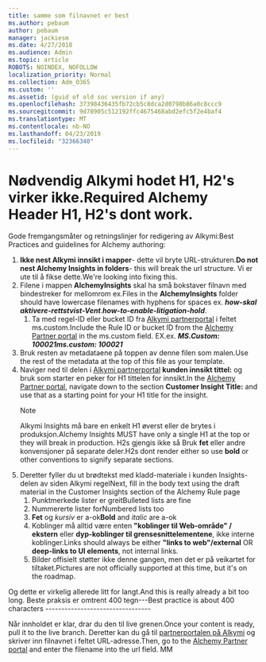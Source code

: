 ```yaml
---
title: samme som filnavnet er best
ms.author: pebaum
author: pebaum
manager: jackiesm
ms.date: 4/27/2018
ms.audience: Admin
ms.topic: article
ROBOTS: NOINDEX, NOFOLLOW
localization_priority: Normal
ms.collection: Adm_O365
ms.custom: ''
ms.assetid: (guid of old soc version if any)
ms.openlocfilehash: 37398436435fb72cb5c8dca2d0798b86a0c8ccc9
ms.sourcegitcommit: 9d78905c512192ffc4675468abd2efc5f2e4baf4
ms.translationtype: MT
ms.contentlocale: nb-NO
ms.lasthandoff: 04/23/2019
ms.locfileid: "32366340"
---
```

# <a name="required-alchemy-header-h1-h2s-dont-work"></a><span data-ttu-id="c56f1-102">Nødvendig Alkymi hodet H1, H2's virker ikke.</span><span class="sxs-lookup"><span data-stu-id="c56f1-102">Required Alchemy Header H1, H2's dont work.</span></span>
<span data-ttu-id="c56f1-103">Gode fremgangsmåter og retningslinjer for redigering av Alkymi:</span><span class="sxs-lookup"><span data-stu-id="c56f1-103">Best Practices and guidelines for Alchemy authoring:</span></span>

1. <span data-ttu-id="c56f1-104">**Ikke nest Alkymi innsikt i mapper**- dette vil bryte URL-strukturen.</span><span class="sxs-lookup"><span data-stu-id="c56f1-104">**Do not nest Alchemy Insights in folders**- this will break the url structure.</span></span> <span data-ttu-id="c56f1-105">Vi er ute til å fikse dette.</span><span class="sxs-lookup"><span data-stu-id="c56f1-105">We're looking into fixing this.</span></span>
1. <span data-ttu-id="c56f1-106">Filene i mappen **AlchemyInsights** skal ha små bokstaver filnavn med bindestreker for mellomrom ex.</span><span class="sxs-lookup"><span data-stu-id="c56f1-106">Files in the **AlchemyInsights** folder should have lowercase filenames with hyphens for spaces ex.</span></span> <span data-ttu-id="c56f1-107">***how-skal aktivere-rettstvist-Vent***.</span><span class="sxs-lookup"><span data-stu-id="c56f1-107">***how-to-enable-litigation-hold***.</span></span>
    1. <span data-ttu-id="c56f1-108">Ta med regel-ID eller bucket ID fra [Alkymi partnerportal](https://alchemyportal.azurewebsites.net) i feltet ms.custom.</span><span class="sxs-lookup"><span data-stu-id="c56f1-108">Include the Rule ID or bucket ID from the [Alchemy Partner portal](https://alchemyportal.azurewebsites.net) in the ms.custom field.</span></span> <span data-ttu-id="c56f1-109">EX.</span><span class="sxs-lookup"><span data-stu-id="c56f1-109">ex.</span></span> <span data-ttu-id="c56f1-110">***MS.Custom: 100021***</span><span class="sxs-lookup"><span data-stu-id="c56f1-110">***ms.custom: 100021***</span></span>
1. <span data-ttu-id="c56f1-111">Bruk resten av metadataene på toppen av denne filen som malen.</span><span class="sxs-lookup"><span data-stu-id="c56f1-111">Use the rest of the metadata at the top of this file as your template.</span></span>
1. <span data-ttu-id="c56f1-112">Naviger ned til delen i [Alkymi partnerportal](https://alchemyportal.azurewebsites.net) **kunden innsikt tittel:** og bruk som starter en peker for H1 tittelen for innsikt.</span><span class="sxs-lookup"><span data-stu-id="c56f1-112">In the [Alchemy Partner portal](https://alchemyportal.azurewebsites.net), navigate down to the section **Customer Insight Title:** and use that as a starting point for your H1 title for the insight.</span></span> 
    > [!NOTE]
    > <span data-ttu-id="c56f1-113">Alkymi Insights må bare en enkelt H1 øverst eller de brytes i produksjon.</span><span class="sxs-lookup"><span data-stu-id="c56f1-113">Alchemy Insights MUST have only a single H1 at the top or they will break in production.</span></span> <span data-ttu-id="c56f1-114">H2s gjengis ikke så Bruk **fet** eller andre konvensjoner på separate deler.</span><span class="sxs-lookup"><span data-stu-id="c56f1-114">H2s dont render either so use **bold** or other conventions to signify separate sections.</span></span>
1. <span data-ttu-id="c56f1-115">Deretter fyller du ut brødtekst med kladd-materiale i kunden Insights-delen av siden Alkymi regel</span><span class="sxs-lookup"><span data-stu-id="c56f1-115">Next, fill in the body text using the draft material in the Customer Insights section of the Alchemy Rule page</span></span>
    1. <span data-ttu-id="c56f1-116">Punktmerkede lister er greit</span><span class="sxs-lookup"><span data-stu-id="c56f1-116">Bulleted lists are fine</span></span>
    1. <span data-ttu-id="c56f1-117">Nummererte lister for</span><span class="sxs-lookup"><span data-stu-id="c56f1-117">Numbered lists too</span></span>
    1. <span data-ttu-id="c56f1-118">**Fet** og *kursiv* er a-ok</span><span class="sxs-lookup"><span data-stu-id="c56f1-118">**Bold** and *italic* are a-ok</span></span>
    1. <span data-ttu-id="c56f1-119">Koblinger må alltid være enten **"koblinger til Web-område" / ekstern** eller **dyp-koblinger til grensesnittelementene**, ikke interne koblinger.</span><span class="sxs-lookup"><span data-stu-id="c56f1-119">Links should always be either **"links to web"/external** OR **deep-links to UI elements**, not internal links.</span></span>
    1. <span data-ttu-id="c56f1-120">Bilder offisielt støtter ikke denne gangen, men det er på veikartet for tiltaket.</span><span class="sxs-lookup"><span data-stu-id="c56f1-120">Pictures are not officially supported at this time, but it's on the roadmap.</span></span>

<span data-ttu-id="c56f1-121">Og dette er virkelig allerede litt for langt.</span><span class="sxs-lookup"><span data-stu-id="c56f1-121">And this is really already a bit too long.</span></span> <span data-ttu-id="c56f1-122">Beste praksis er omtrent 400 tegn---</span><span class="sxs-lookup"><span data-stu-id="c56f1-122">Best practice is about 400 characters ---------------------------------</span></span>

<span data-ttu-id="c56f1-123">Når innholdet er klar, drar du den til live grenen.</span><span class="sxs-lookup"><span data-stu-id="c56f1-123">Once your content is ready, pull it to the live branch.</span></span> <span data-ttu-id="c56f1-124">Deretter kan du gå til [partnerportalen på Alkymi](https://alchemyportal.azurewebsites.net) og skriver inn filnavnet i feltet URL-adresse.</span><span class="sxs-lookup"><span data-stu-id="c56f1-124">Then, go to the [Alchemy Partner portal](https://alchemyportal.azurewebsites.net) and enter the filename into the url field.</span></span> <span data-ttu-id="c56f1-125">M</span><span class="sxs-lookup"><span data-stu-id="c56f1-125">M</span></span>